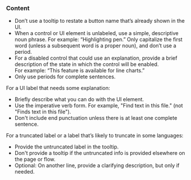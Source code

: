 ### Content

- Don’t use a tooltip to restate a button name that’s already shown in the UI.
- When a control or UI element is unlabeled, use a simple, descriptive noun phrase. For example: “Highlighting pen.” Only capitalize the first word (unless a subsequent word is a proper noun), and don’t use a period.
- For a disabled control that could use an explanation, provide a brief description of the state in which the control will be enabled. For example: “This feature is available for line charts.”
- Only use periods for complete sentences.

For a UI label that needs some explanation:

- Briefly describe what you can do with the UI element.
- Use the imperative verb form. For example, "Find text in this file." (not "Finds text in this file").
- Don't include end punctuation unless there is at least one complete sentence.

For a truncated label or a label that’s likely to truncate in some languages:

- Provide the untruncated label in the tooltip.
- Don't provide a tooltip if the untruncated info is provided elsewhere on the page or flow.
- Optional: On another line, provide a clarifying description, but only if needed.

